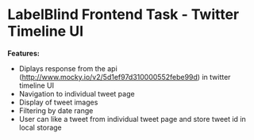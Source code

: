 # LabelBlind Frontend Task - Twitter Timeline UI

**Features:**

- Diplays response  from the api (http://www.mocky.io/v2/5d1ef97d310000552febe99d) in twitter timeline UI
- Navigation to individual tweet page 
- Display of tweet images
- Filtering by date range
- User can like a tweet from individual tweet page and store tweet id in local storage

